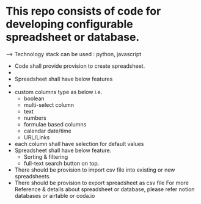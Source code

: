 # This repo consists of code for developing configurable spreadsheet or database. 
--> Technology stack can be used : python, javascript
- Code shall provide provision to create spreadsheet.
- 
- Spreadsheet shall have below features
- 
- custom columns type as below i.e. 
  - boolean
  - multi-select column
  - text
  - numbers
  - formulae based columns
  - calendar date/time
  - URL/Links
- each column shall have selection for default values
- Spreadsheet shall have below feature.
  - Sorting & filtering
  - full-text search button on top.
- There should be provision to import csv file into existing or new spreadsheets.
- There should be provision to export spreadsheet as csv file
For more Reference & details about spreadsheet or database, please refer notion databases or airtable or coda.io



